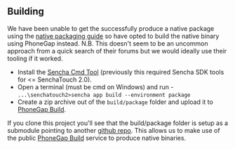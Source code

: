## Building

We have been unable to get the successfully produce a native package using the [native packaging guide](http://docs.sencha.com/touch/2-0/#!/guide/native_packaging) so have opted to build the native binary using PhoneGap instead. N.B. This doesn't seem to be an uncommon approach from a quick search of their forums but we would ideally use their tooling if it worked.

* Install the [Sencha Cmd Tool](http://www.sencha.com/products/sencha-cmd/) (previously this required Sencha SDK tools for <= SenchaTouch 2.0).
* Open a terminal (must be cmd on Windows) and run -
`...\senchatouch2>sencha app build --environment package`
* Create a zip archive out of the `build/package` folder and upload it to [PhoneGap Build](https://build.phonegap.com/).

If you clone this project you'll see that the build/package folder is setup as a submodule pointing to another [github repo](https://github.com/chrisprice/PropertyCross-ST2.git). This allows us to make use of the public [PhoneGap Build](https://build.phonegap.com/apps/254779/builds) service to produce native binaries.